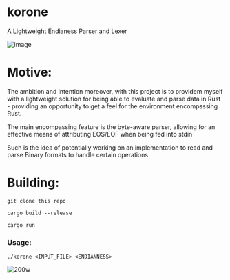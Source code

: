 # korone
A Lightweight Endianess Parser and Lexer

![image](https://github.com/user-attachments/assets/7e120d96-6a6e-4afc-9203-7b76f55e2546)

# Motive:

The ambition and intention moreover, with this project is to providem myself with a lightweight solution for being able
to evaluate and parse data in Rust - providing an opportunity to get a feel for the environment encompsssing Rust.

The main encompassing feature is the byte-aware parser, allowing for an effective means of attributing EOS/EOF when being fed into stdin

Such is the idea of potentially working on an implementation to read and parse Binary formats to handle certain operations

# Building:

```
git clone this repo

cargo build --release

cargo run
```

### Usage:

``./korone <INPUT_FILE> <ENDIANNESS>`` 



![200w](https://github.com/user-attachments/assets/8ceb109a-49a1-4caa-a3a0-5770d0911c81)

